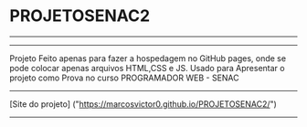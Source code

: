 # PROJETOSENAC2

<hr>

***
Projeto Feito apenas para fazer a hospedagem no GitHub pages, onde se pode colocar apenas arquivos HTML,CSS e JS.
Usado para Apresentar o projeto como Prova no curso PROGRAMADOR WEB - SENAC
***

[Site do projeto] ("https://marcosvictor0.github.io/PROJETOSENAC2/")

<hr>
